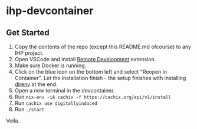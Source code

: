 # ihp-devcontainer

## Get Started

1. Copy the contents of the repo (except this README.md ofcourse) to any IHP project.
2. Open VSCode and install [Remote Development](https://aka.ms/vscode-remote/download/extension) extension.
3. Make sure Docker is running.
4. Click on the blue icon on the bottom left and select "Reopen in Container". Let the installation finish - the setup finishes with installing [direnv](https://direnv.net/) at the end.
5. Open a new terminal in the devcontainer.
6. Run `nix-env -iA cachix -f https://cachix.org/api/v1/install`
7. Run `cachix use digitallyinduced`
8. Run `./start`

Voila. 
